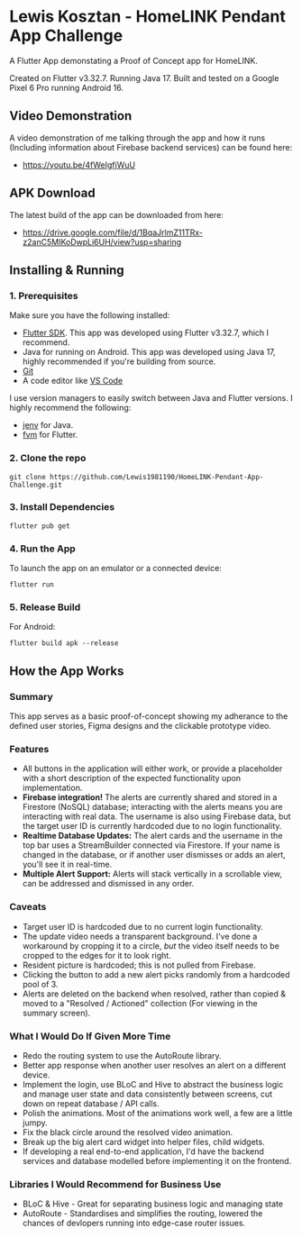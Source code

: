# Lewis Kosztan - HomeLINK Pendant App Challenge

A Flutter App demonstating a Proof of Concept app for HomeLINK.

Created on Flutter v3.32.7. Running Java 17. Built and tested on a Google Pixel 6 Pro running Android 16. 

## Video Demonstration
A video demonstration of me talking through the app and how it runs (Including information about Firebase backend services) can be found here:
- https://youtu.be/4fWeIgfjWuU

## APK Download
The latest build of the app can be downloaded from here:
- https://drive.google.com/file/d/1BqaJrlmZ11TRx-z2anC5MIKoDwpLi6UH/view?usp=sharing

## Installing & Running
### 1. Prerequisites
Make sure you have the following installed:
- [Flutter SDK](https://docs.flutter.dev/get-started/install). This app was developed using Flutter v3.32.7, which I recommend.
- Java for running on Android. This app was developed using Java 17, highly recommended if you're building from source. 
- [Git](https://git-scm.com/)
- A code editor like [VS Code](https://code.visualstudio.com/)

I use version managers to easily switch between Java and Flutter versions. I highly recommend the following:
- [jenv](https://github.com/jenv/jenv) for Java. 
- [fvm](https://fvm.app) for Flutter. 

### 2. Clone the repo
```
git clone https://github.com/Lewis1981190/HomeLINK-Pendant-App-Challenge.git
```

### 3. Install Dependencies
```
flutter pub get
```

### 4. Run the App
To launch the app on an emulator or a connected device:
```
flutter run
```

### 5. Release Build
For Android:
```
flutter build apk --release
```

## How the App Works
### Summary
This app serves as a basic proof-of-concept showing my adherance to the defined user stories, Figma designs and the clickable prototype video.

### Features
- All buttons in the application will either work, or provide a placeholder with a short description of the expected functionality upon implementation.
- **Firebase integration!** The alerts are currently shared and stored in a Firestore (NoSQL) database; interacting with the alerts means you are interacting with real data. The username is also using Firebase data, but the target user ID is currently hardcoded due to no login functionality.
- **Realtime Database Updates:** The alert cards and the username in the top bar uses a StreamBuilder connected via Firestore. If your name is changed in the database, or if another user dismisses or adds an alert, you'll see it in real-time.
- **Multiple Alert Support:** Alerts will stack vertically in a scrollable view, can be addressed and dismissed in any order.

### Caveats
- Target user ID is hardcoded due to no current login functionality.
- The update video needs a transparent background. I've done a workaround by cropping it to a circle, *but* the video itself needs to be cropped to the edges for it to look right.
- Resident picture is hardcoded; this is not pulled from Firebase.
- Clicking the button to add a new alert picks randomly from a hardcoded pool of 3.
- Alerts are deleted on the backend when resolved, rather than copied & moved to a "Resolved / Actioned" collection (For viewing in the summary screen).

### What I Would Do If Given More Time
- Redo the routing system to use the AutoRoute library.
- Better app response when another user resolves an alert on a different device.
- Implement the login, use BLoC and Hive to abstract the business logic and manage user state and data consistently between screens, cut down on repeat database / API calls.
- Polish the animations. Most of the animations work well, a few are a little jumpy.
- Fix the black circle around the resolved video animation.
- Break up the big alert card widget into helper files, child widgets.
- If developing a real end-to-end application, I'd have the backend services and database modelled before implementing it on the frontend.

### Libraries I Would Recommend for Business Use
- BLoC & Hive - Great for separating business logic and managing state
- AutoRoute - Standardises and simplifies the routing, lowered the chances of devlopers running into edge-case router issues.
